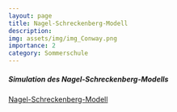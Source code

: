 ```yaml
---
layout: page
title: Nagel-Schreckenberg-Modell
description: 
img: assets/img/img_Conway.png
importance: 2
category: Sommerschule
---
```



<h5 style="color: var(--global-theme-color);">Simulation des Nagel-Schreckenberg-Modells</h5>

<a href="/nagel-schreckenberg/" target="_blank" rel="noopener noreferrer">Nagel-Schreckenberg-Modell</a>